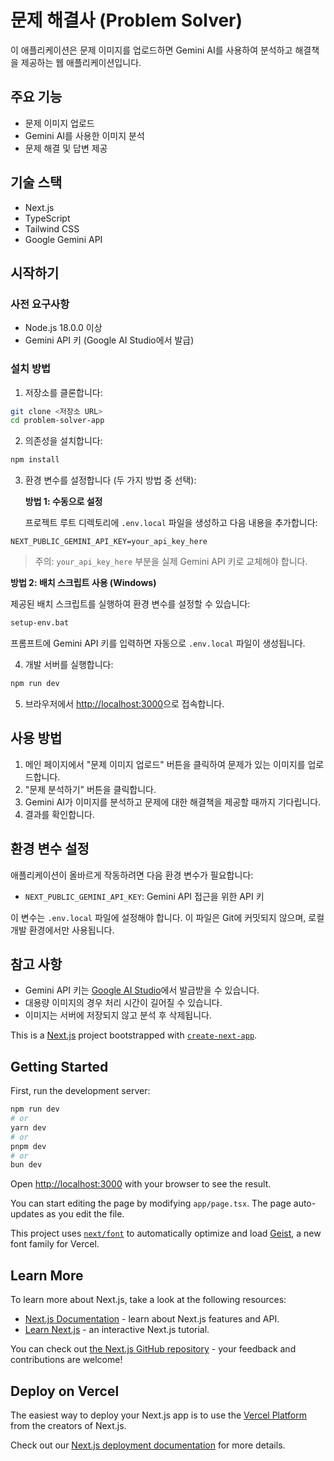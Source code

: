 # 문제 해결사 (Problem Solver)

이 애플리케이션은 문제 이미지를 업로드하면 Gemini AI를 사용하여 분석하고 해결책을 제공하는 웹 애플리케이션입니다.

## 주요 기능

- 문제 이미지 업로드
- Gemini AI를 사용한 이미지 분석
- 문제 해결 및 답변 제공

## 기술 스택

- Next.js
- TypeScript
- Tailwind CSS
- Google Gemini API

## 시작하기

### 사전 요구사항

- Node.js 18.0.0 이상
- Gemini API 키 (Google AI Studio에서 발급)

### 설치 방법

1. 저장소를 클론합니다:

```bash
git clone <저장소 URL>
cd problem-solver-app
```

2. 의존성을 설치합니다:

```bash
npm install
```

3. 환경 변수를 설정합니다 (두 가지 방법 중 선택):
   
   **방법 1: 수동으로 설정**
   
   프로젝트 루트 디렉토리에 `.env.local` 파일을 생성하고 다음 내용을 추가합니다:

```
NEXT_PUBLIC_GEMINI_API_KEY=your_api_key_here
```

   > 주의: `your_api_key_here` 부분을 실제 Gemini API 키로 교체해야 합니다.

   **방법 2: 배치 스크립트 사용 (Windows)**
   
   제공된 배치 스크립트를 실행하여 환경 변수를 설정할 수 있습니다:

```bash
setup-env.bat
```

   프롬프트에 Gemini API 키를 입력하면 자동으로 `.env.local` 파일이 생성됩니다.

4. 개발 서버를 실행합니다:

```bash
npm run dev
```

5. 브라우저에서 [http://localhost:3000](http://localhost:3000)으로 접속합니다.

## 사용 방법

1. 메인 페이지에서 "문제 이미지 업로드" 버튼을 클릭하여 문제가 있는 이미지를 업로드합니다.
2. "문제 분석하기" 버튼을 클릭합니다.
3. Gemini AI가 이미지를 분석하고 문제에 대한 해결책을 제공할 때까지 기다립니다.
4. 결과를 확인합니다.

## 환경 변수 설정

애플리케이션이 올바르게 작동하려면 다음 환경 변수가 필요합니다:

- `NEXT_PUBLIC_GEMINI_API_KEY`: Gemini API 접근을 위한 API 키

이 변수는 `.env.local` 파일에 설정해야 합니다. 이 파일은 Git에 커밋되지 않으며, 로컬 개발 환경에서만 사용됩니다.

## 참고 사항

- Gemini API 키는 [Google AI Studio](https://ai.google.dev/)에서 발급받을 수 있습니다.
- 대용량 이미지의 경우 처리 시간이 길어질 수 있습니다.
- 이미지는 서버에 저장되지 않고 분석 후 삭제됩니다.

This is a [Next.js](https://nextjs.org) project bootstrapped with [`create-next-app`](https://nextjs.org/docs/app/api-reference/cli/create-next-app).

## Getting Started

First, run the development server:

```bash
npm run dev
# or
yarn dev
# or
pnpm dev
# or
bun dev
```

Open [http://localhost:3000](http://localhost:3000) with your browser to see the result.

You can start editing the page by modifying `app/page.tsx`. The page auto-updates as you edit the file.

This project uses [`next/font`](https://nextjs.org/docs/app/building-your-application/optimizing/fonts) to automatically optimize and load [Geist](https://vercel.com/font), a new font family for Vercel.

## Learn More

To learn more about Next.js, take a look at the following resources:

- [Next.js Documentation](https://nextjs.org/docs) - learn about Next.js features and API.
- [Learn Next.js](https://nextjs.org/learn) - an interactive Next.js tutorial.

You can check out [the Next.js GitHub repository](https://github.com/vercel/next.js) - your feedback and contributions are welcome!

## Deploy on Vercel

The easiest way to deploy your Next.js app is to use the [Vercel Platform](https://vercel.com/new?utm_medium=default-template&filter=next.js&utm_source=create-next-app&utm_campaign=create-next-app-readme) from the creators of Next.js.

Check out our [Next.js deployment documentation](https://nextjs.org/docs/app/building-your-application/deploying) for more details.
